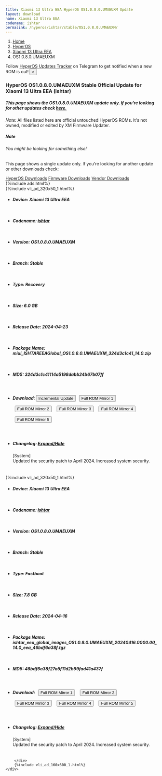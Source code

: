 ```yaml
---
title: Xiaomi 13 Ultra EEA HyperOS OS1.0.8.0.UMAEUXM Update
layout: download
name: Xiaomi 13 Ultra EEA
codename: ishtar
permalink: /hyperos/ishtar/stable/OS1.0.8.0.UMAEUXM/
---
```

<nav aria-label="breadcrumb">
    <ol class="breadcrumb">
        <li class="breadcrumb-item"><a href="/">Home</a></li>
        <li class="breadcrumb-item"><a href="/hyperos/">HyperOS</a></li>
        <li class="breadcrumb-item"><a href="/hyperos/ishtar/">Xiaomi 13 Ultra EEA</a></li>
        <li class="breadcrumb-item active" aria-current="page">OS1.0.8.0.UMAEUXM</li>
    </ol>
</nav>
<div class="alert alert-primary alert-dismissible fade show" role="alert">
    Follow <a href="https://t.me/MIUIUpdatesTracker" class="alert-link">HyperOS Updates Tracker</a> on Telegram to get
    notified when a new ROM is out!
    <button type="button" class="close" data-dismiss="alert" aria-label="Close">
        <span aria-hidden="true">&times;</span>
    </button>
</div>
<div class="col-12 mx-auto">
    <h3 class="title bg-light p-2 rounded">HyperOS OS1.0.8.0.UMAEUXM Stable Official Update for Xiaomi 13 Ultra EEA (ishtar)</h3>
    <h5>This page shows the OS1.0.8.0.UMAEUXM update only. If you're looking for other updates check
        <a href="/hyperos/ishtar/">here.</a></h5>
    <p><i>Note: </i>All files listed here are official untouched HyperOS ROMs.
        It's not owned, modified or edited by XM Firmware Updater.</p>
    <div class="card">
        <div class="card-body">
            <h5 class="card-title">Note</h5>
            <h6 class="card-subtitle mb-2 text-muted">You might be looking for something else!</h6>
            <p class="card-text">This page shows a single update only.
                If you're looking for another update or other downloads check:</p>
            <a href="/hyperos/" class="card-link">HyperOS Downloads</a>
            <a href="/firmware/" class="card-link">Firmware Downloads</a>
            <a href="/vendor/" class="card-link">Vendor Downloads</a>
        </div>
    </div>
    {%include ads.html%}
    <div class="row justify-content-center">
        <div class="col-10" id="downloads">
                    <div class="card card-body">
            {%include vli_ad_320x50_1.html%}
            <ul class="list-unstyled">
                <li style="padding-bottom: 10px;">
                    <h5><b>Device: </b>Xiaomi 13 Ultra EEA</h5>
                </li>
                <li style="padding-bottom: 10px;">
                    <h5><b>Codename: </b> <a href="/hyperos/ishtar/" target="_blank">ishtar</a> </h5>
                </li>
                <li style="padding-bottom: 10px;">
                    <h5><b>Version: </b>OS1.0.8.0.UMAEUXM</h5>
                </li>
                <li style="padding-bottom: 10px;">
                    <h5><b>Branch: </b>Stable</h5>
                </li>
                <li style="padding-bottom: 10px;">
                    <h5><b>Type: </b>Recovery</h5>
                </li>
                <li style="padding-bottom: 10px;">
                    <h5><b>Size: </b>6.0 GB</h5>
                </li>
                <li style="padding-bottom: 10px;">
                    <h5><b>Release Date: </b>2024-04-23</h5>
                </li>
                <li style="padding-bottom: 10px;">
                    <h5><b>Package Name: </b><span id="filename" class="text-dark">miui_ISHTAREEAGlobal_OS1.0.8.0.UMAEUXM_324d3c1c41_14.0.zip</span></h5>
                </li>
                <li style="padding-bottom: 10px;">
                    <h5><b>MD5: </b><span id="md5" class="text-muted">324d3c1c41114a5198dabb24b67b07ff</span></h5>
                </li>
                <li style="padding-bottom: 10px;">
                    <h5><b>Download: </b><button type="button" id="incremental_download" class="btn btn-warning" onclick="window.open('https://bigota.d.miui.com/OS1.0.8.0.UMAEUXM/miui-blockota-ishtar_eea_global-OS1.0.6.0.UMAEUXM-OS1.0.8.0.UMAEUXM-fe9442087c-14.0.zip', '_blank');"><i class="fa fa-download"></i> Incremental Update</button> <button type="button" id="download" class="btn btn-primary" style="margin: 7px;" onclick="window.open('https://cdnorg.d.miui.com/OS1.0.8.0.UMAEUXM/miui_ISHTAREEAGlobal_OS1.0.8.0.UMAEUXM_324d3c1c41_14.0.zip', '_blank');"><i class="fa fa-download"></i> Full ROM Mirror 1</button> <button type="button" id="download" class="btn btn-primary" style="margin: 7px;" onclick="window.open('https://bkt-sgp-miui-ota-update-alisgp.oss-ap-southeast-1.aliyuncs.com/OS1.0.8.0.UMAEUXM/miui_ISHTAREEAGlobal_OS1.0.8.0.UMAEUXM_324d3c1c41_14.0.zip', '_blank');"><i class="fa fa-download"></i> Full ROM Mirror 2</button> <button type="button" id="download" class="btn btn-primary" style="margin: 7px;" onclick="window.open('https://bn.d.miui.com/OS1.0.8.0.UMAEUXM/miui_ISHTAREEAGlobal_OS1.0.8.0.UMAEUXM_324d3c1c41_14.0.zip', '_blank');"><i class="fa fa-download"></i> Full ROM Mirror 3</button> <button type="button" id="download" class="btn btn-primary" style="margin: 7px;" onclick="window.open('https://bigota.d.miui.com/OS1.0.8.0.UMAEUXM/miui_ISHTAREEAGlobal_OS1.0.8.0.UMAEUXM_324d3c1c41_14.0.zip', '_blank');"><i class="fa fa-download"></i> Full ROM Mirror 4</button> <button type="button" id="download" class="btn btn-primary" style="margin: 7px;" onclick="window.open('https://hugeota.d.miui.com/OS1.0.8.0.UMAEUXM/miui_ISHTAREEAGlobal_OS1.0.8.0.UMAEUXM_324d3c1c41_14.0.zip', '_blank');"><i class="fa fa-download"></i> Full ROM Mirror 5</button></h5>
                </li>
                <li style="padding-bottom: 10px;">
                    <h5><b>Changelog: </b><a href="#ishtar_1_changelog" data-toggle="collapse" role="button"
                            aria-expanded="false" aria-controls="ishtar_1_changelog"> <i class="fa fa-arrow-down"
                                aria-hidden="true"></i> Expand/Hide</a></h5>
                    <div class="collapse" id="ishtar_1_changelog">
                        <p id="changelog_text">[System]<br>Updated the security patch to April 2024. Increased system security.</p>
                    </div>
                </li>
            </ul>
        </div>
        <div class="card card-body">
            {%include vli_ad_320x50_1.html%}
            <ul class="list-unstyled">
                <li style="padding-bottom: 10px;">
                    <h5><b>Device: </b>Xiaomi 13 Ultra EEA</h5>
                </li>
                <li style="padding-bottom: 10px;">
                    <h5><b>Codename: </b> <a href="/hyperos/ishtar/" target="_blank">ishtar</a> </h5>
                </li>
                <li style="padding-bottom: 10px;">
                    <h5><b>Version: </b>OS1.0.8.0.UMAEUXM</h5>
                </li>
                <li style="padding-bottom: 10px;">
                    <h5><b>Branch: </b>Stable</h5>
                </li>
                <li style="padding-bottom: 10px;">
                    <h5><b>Type: </b>Fastboot</h5>
                </li>
                <li style="padding-bottom: 10px;">
                    <h5><b>Size: </b>7.8 GB</h5>
                </li>
                <li style="padding-bottom: 10px;">
                    <h5><b>Release Date: </b>2024-04-16</h5>
                </li>
                <li style="padding-bottom: 10px;">
                    <h5><b>Package Name: </b><span id="filename" class="text-dark">ishtar_eea_global_images_OS1.0.8.0.UMAEUXM_20240416.0000.00_14.0_eea_46bdf6a38f.tgz</span></h5>
                </li>
                <li style="padding-bottom: 10px;">
                    <h5><b>MD5: </b><span id="md5" class="text-muted">46bdf6a38f27a5f11d2b99fad41a437f</span></h5>
                </li>
                <li style="padding-bottom: 10px;">
                    <h5><b>Download: </b> <button type="button" id="download" class="btn btn-primary" style="margin: 7px;" onclick="window.open('https://cdnorg.d.miui.com/OS1.0.8.0.UMAEUXM/ishtar_eea_global_images_OS1.0.8.0.UMAEUXM_20240416.0000.00_14.0_eea_46bdf6a38f.tgz', '_blank');"><i class="fa fa-download"></i> Full ROM Mirror 1</button> <button type="button" id="download" class="btn btn-primary" style="margin: 7px;" onclick="window.open('https://bkt-sgp-miui-ota-update-alisgp.oss-ap-southeast-1.aliyuncs.com/OS1.0.8.0.UMAEUXM/ishtar_eea_global_images_OS1.0.8.0.UMAEUXM_20240416.0000.00_14.0_eea_46bdf6a38f.tgz', '_blank');"><i class="fa fa-download"></i> Full ROM Mirror 2</button> <button type="button" id="download" class="btn btn-primary" style="margin: 7px;" onclick="window.open('https://bn.d.miui.com/OS1.0.8.0.UMAEUXM/ishtar_eea_global_images_OS1.0.8.0.UMAEUXM_20240416.0000.00_14.0_eea_46bdf6a38f.tgz', '_blank');"><i class="fa fa-download"></i> Full ROM Mirror 3</button> <button type="button" id="download" class="btn btn-primary" style="margin: 7px;" onclick="window.open('https://bigota.d.miui.com/OS1.0.8.0.UMAEUXM/ishtar_eea_global_images_OS1.0.8.0.UMAEUXM_20240416.0000.00_14.0_eea_46bdf6a38f.tgz', '_blank');"><i class="fa fa-download"></i> Full ROM Mirror 4</button> <button type="button" id="download" class="btn btn-primary" style="margin: 7px;" onclick="window.open('https://hugeota.d.miui.com/OS1.0.8.0.UMAEUXM/ishtar_eea_global_images_OS1.0.8.0.UMAEUXM_20240416.0000.00_14.0_eea_46bdf6a38f.tgz', '_blank');"><i class="fa fa-download"></i> Full ROM Mirror 5</button></h5>
                </li>
                <li style="padding-bottom: 10px;">
                    <h5><b>Changelog: </b><a href="#ishtar_2_changelog" data-toggle="collapse" role="button"
                            aria-expanded="false" aria-controls="ishtar_2_changelog"> <i class="fa fa-arrow-down"
                                aria-hidden="true"></i> Expand/Hide</a></h5>
                    <div class="collapse" id="ishtar_2_changelog">
                        <p id="changelog_text">[System]<br>Updated the security patch to April 2024. Increased system security.</p>
                    </div>
                </li>
            </ul>
        </div>

        </div>
        {%include vli_ad_160x600_1.html%}
    </div>
</div>
